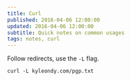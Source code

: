 ```yaml
---
title: Curl
published: 2016-04-06 12:00:00
updated: 2016-04-06 12:00:00
subtitle: Quick notes on common usages
tags: notes, curl
---
```


Follow redirects, use the `-L` flag.

~~~{.bash}
curl -L kyleondy.com/pgp.txt
~~~
